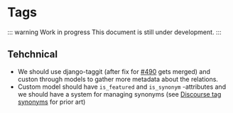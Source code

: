 # Tags

::: warning Work in progress
This document is still under development.
:::

## Tehchnical

- We should use django-taggit (after fix for [#490](https://github.com/jazzband/django-taggit/issues/490) gets merged) and custon through models to gather more metadata about the relations.
- Custom model should have `is_featured` and `is_synonym` -attributes and we should have a system for managing synonyms (see [Discourse tag synonyms](https://meta.discourse.org/t/merging-tags-tag-synonyms/81869/16) for prior art)
